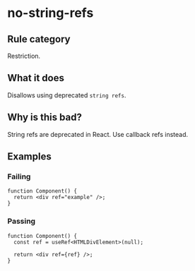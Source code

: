 # no-string-refs

## Rule category

Restriction.

## What it does

Disallows using deprecated `string refs`.

## Why is this bad?

String refs are deprecated in React. Use callback refs instead.

## Examples

### Failing

```tsx
function Component() {
  return <div ref="example" />;
}
```

### Passing

```tsx
function Component() {
  const ref = useRef<HTMLDivElement>(null);

  return <div ref={ref} />;
}
```
